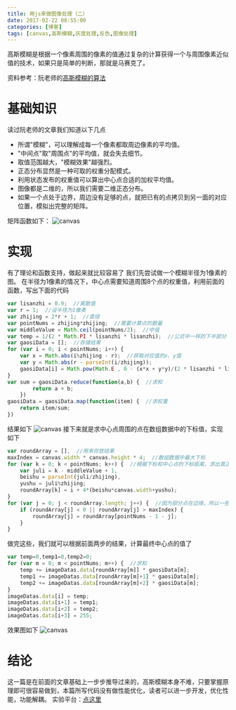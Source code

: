 ```yaml
---
title: 用js来做图像处理（二）
date: 2017-02-22 08:55:00
categories: [博客]
tags: [canvas,高斯模糊,灰度处理,反色,图像处理]
---
```

高斯模糊是根据一个像素周围的像素的值通过复杂的计算获得一个与周围像素近似值的技术，如果只是简单的判断，那就是马赛克了。
<!-- more -->
资料参考：阮老师的[高斯模糊的算法](http://blog.csdn.net/jiandanjinxin/article/details/51281828)
# 基础知识
读过阮老师的文章我们知道以下几点
- 所谓"模糊"，可以理解成每一个像素都取周边像素的平均值。
- "中间点"取"周围点"的平均值，就会失去细节。
- 取值范围越大，"模糊效果"越强烈。
- 正态分布显然是一种可取的权重分配模式。
- 利用状态发布的权重值可以算出中心点合适的加权平均值。
- 图像都是二维的，所以我们需要二维正态分布。
- 如果一个点处于边界，周边没有足够的点，就把已有的点拷贝到另一面的对应位置，模拟出完整的矩阵。

矩阵函数如下：
![canvas](/images/images2canvas/canvas5.png)
# 实现
有了理论和函数支持，做起来就比较容易了
我们先尝试做一个模糊半径为1像素的图。
在半径为1像素的情况下，中心点需要知道周围8个点的权重值，利用前面的函数，写出下面的代码
```javascript
var lisanzhi = 0.9;  //离散值
var r = 1;  //设半径为1像素
var zhijing = 2*r + 1;  //直径
var pointNums = zhijing*zhijing;  //需要计算点的数量
var middleValue = Math.ceil(pointNums/2);  //中值
var temp = 1/(2 * Math.PI * lisanzhi * lisanzhi);  //公式中一样的下半部分
var gaosiData = [];  //存储结果
for (var i = 0; i < pointNums; i++) {
	var x = Math.abs(i%zhijing - r);  //获取对应值的x、y值
	var y = Math.abs(r - parseInt(i/zhijing));
	gaosiData[i] = Math.pow(Math.E , 0 - (x*x + y*y)/(2 * lisanzhi * lisanzhi)) * temp;  //套用公式计算
}
var sum = gaosiData.reduce(function(a,b) {  //求和
		return a + b;
	})
gaosiData = gaosiData.map(function(item) {  //求权重
	return item/sum;
})
```
结果如下
![canvas](/images/images2canvas/canvas6.png)
接下来就是求中心点周围的点在数组数据中的下标值，实现如下
```javascript
var roundArray = [],  //用来存放结果
maxIndex = canvas.width * canvas.height * 4;  //数组数据中最大下标
for (var k = 0; k < pointNums; k++) {  //根据下标和中心点的下标距离，求出真正下标
	var juli = k - middleValue + 1,
	beishu = parseInt(juli/zhijing),
	yushu = juli%zhijing;
	roundArray[k] = i + 4*(beishu*canvas.width+yushu);
}
for (var j = 0; j < roundArray.length; j++) {  //因为部分点在边缘，所以一些下标超过正常范围的就取对应点的下标
	if (roundArray[j] < 0 || roundArray[j] > maxIndex) {
		roundArray[j] = roundArray[pointNums - 1 - j];
	}
}
```
做完这些，我们就可以根据前面两步的结果，计算最终中心点的值了
```javascript
var temp=0,temp1=0,temp2=0;
for (var m = 0; m < pointNums; m++) {  //求和
	temp += imageDatas.data[roundArray[m]] * gaosiData[m];
	temp1 += imageDatas.data[roundArray[m]+1] * gaosiData[m];
	temp2 += imageDatas.data[roundArray[m]+2] * gaosiData[m];
}
imageDatas.data[i] = temp;
imageDatas.data[i+1] = temp1;
imageDatas.data[i+2] = temp2;
imageDatas.data[i+3] = 255;
```
效果图如下
![canvas](/images/images2canvas/canvas7.png)
# 结论
这一篇是在前面的文章基础上一步步推导过来的，高斯模糊本身不难，只要掌握原理即可很容易做到，本篇所写代码没有做性能优化，读者可以进一步开发，优化性能，功能解耦。
实验平台：[点这里](https://codepen.io/jackfredzk/pen/egqBPG)